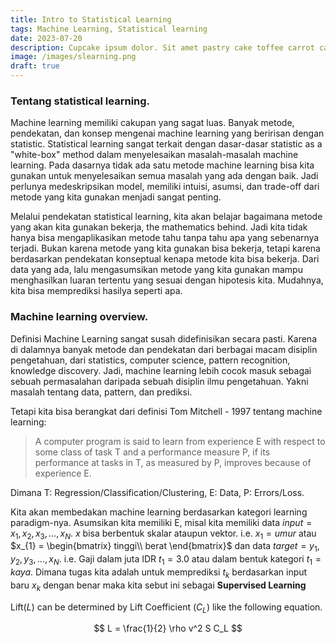 ```yaml
---
title: Intro to Statistical Learning
tags: Machine Learning, Statistical learning
date: 2023-07-20
description: Cupcake ipsum dolor. Sit amet pastry cake toffee carrot cake. Cheesecake candy I love dragée cake jelly-o pie. Cheesecake sesame snaps danish lemon drops sesame snaps sugar plum cupcake powder. Cookie sweet wafer. Jelly chocolate cake dragée candy canes halvah.
image: /images/slearning.png
draft: true
---
```


### Tentang statistical learning.

Machine learning memiliki cakupan yang sagat luas. Banyak metode, pendekatan, dan konsep mengenai machine learning yang beririsan dengan statistic. Statistical learning sangat terkait dengan dasar-dasar statistic as a "white-box" method dalam menyelesaikan masalah-masalah machine learning. Pada dasarnya tidak ada satu metode machine learning bisa kita gunakan untuk menyelesaikan semua masalah yang ada dengan baik. Jadi perlunya medeskripsikan model, memiliki intuisi, asumsi, dan trade-off dari metode yang kita gunakan menjadi sangat penting.

Melalui pendekatan statistical learning, kita akan belajar bagaimana metode yang akan kita gunakan bekerja, the mathematics behind. Jadi kita tidak hanya bisa mengaplikasikan metode tahu tanpa tahu apa yang sebenarnya terjadi. Bukan karena metode yang kita gunakan bisa bekerja, tetapi karena berdasarkan pendekatan konseptual kenapa metode kita bisa bekerja. Dari data yang ada, lalu mengasumsikan metode yang kita gunakan mampu menghasilkan luaran tertentu yang sesuai dengan hipotesis kita. Mudahnya, kita bisa memprediksi hasilya seperti apa.

### Machine learning overview.

Definisi Machine Learning sangat susah didefinisikan secara pasti. Karena di dalamnya banyak metode dan pendekatan dari berbagai macam disiplin pengetahuan, dari statistics, computer science, pattern recognition, knowledge discovery. Jadi, machine learning lebih cocok masuk sebagai sebuah permasalahan daripada sebuah disiplin ilmu pengetahuan. Yakni masalah tentang data, pattern, dan prediksi.

Tetapi kita bisa berangkat dari definisi Tom Mitchell - 1997 tentang machine learning:

> A computer program is said to learn from experience E with respect
> to some class of task T and a performance measure P, if its 
> performance at tasks in T, as measured by P, improves because of
> experience E.

Dimana T: Regression/Classification/Clustering, E: Data, P: Errors/Loss. 

Kita akan membedakan machine learning berdasarkan kategori learning paradigm-nya. Asumsikan kita memiliki E, misal kita memiliki data $input=x_{1},x_{2},x_{3},\dots,x_{N}$. $x$ bisa berbentuk skalar ataupun vektor. i.e. $x_{1} = umur$ atau $x_{1} = \begin{bmatrix} tinggi\\ berat \end{bmatrix}$ dan data $target=y_{1},y_{2},y_{3},\dots,x_{N}$. i.e. Gaji dalam juta IDR $t_{1}=3.0$ atau dalam bentuk kategori $t_{1}=kaya$. Dimana tugas kita adalah untuk memprediksi $t_{k}$ berdasarkan input baru $x_{k}$ dengan benar maka kita sebut ini sebagai **Supervised Learning**


Lift($L$) can be determined by Lift Coefficient ($C_L$) like the following equation.

$$
L = \frac{1}{2} \rho v^2 S C_L
$$

